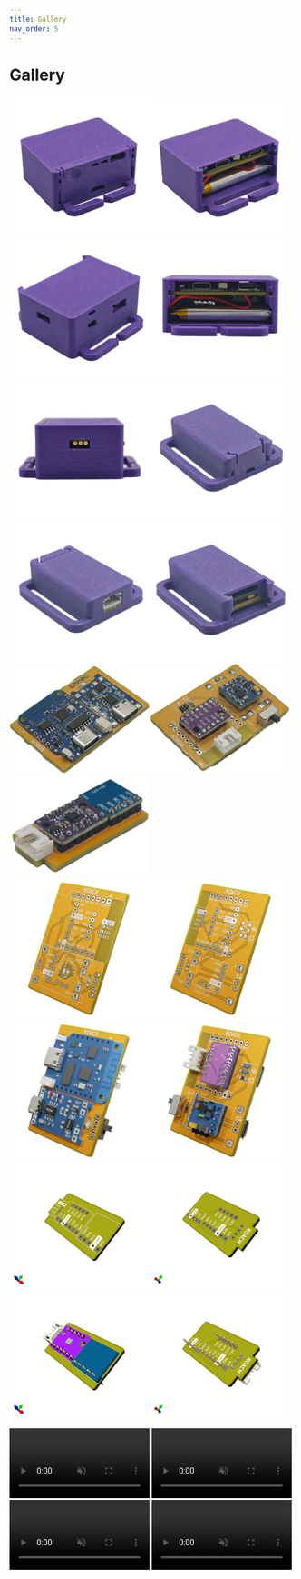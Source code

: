```yaml
---
title: Gallery
nav_order: 5
---
```


# Gallery
<img style="width:49%" src="images/mobo_assembled_3.webp"></img><img style="width:49%" src="images/mobo_assembled_1.webp"></img><br>
<img style="width:49%" src="images/mobo_assembled_2.webp"></img><img style="width:49%" src="images/mobo_assembled_0.webp"></img><br>
<img style="width:49%" src="images/mobo_assembled_4.webp"></img><img style="width:49%" src="images/dabo_assembled_1.webp"></img><br>
<img style="width:49%" src="images/dabo_assembled_2.webp"></img><img style="width:49%" src="images/dabo_assembled_0.webp"></img><br>
<img style="width:49%" src="images/mobo_front_small.png"></img><img style="width:49%" src="images/mobo_back_small.png"></img><br>
<img style="width:49%" src="images/dabo_top_small.png"></img><br>
<img style="width:49%" src="images/mobo_0.png"></img><img style="width:49%" src="images/mobo_1.png"></img><br>
<img style="width:49%" src="images/mobo_2.png"></img><img style="width:49%" src="images/mobo_3.png"></img><br>
<img style="width:49%" src="images/pcbnew_2024-10-07_12-21-47.png"></img><img style="width:49%" src="images/pcbnew_2024-10-07_12-21-49.png"></img><br>
<img style="width:49%" src="images/pcbnew_2024-10-07_12-21-37.png"></img><img style="width:49%" src="images/pcbnew_2024-10-07_12-21-40.png"></img><br>

<video src="videos/floatybouncy_mobo.mp4" style="width:49%" autoplay loop muted></video> <video src="videos/floatybouncy_dabo.mp4" style="width:49%" autoplay loop muted></video><br>
<video style="width:49%" src="videos/floatybouncy_mobo_case.mp4" autoplay loop muted></video> <video src="videos/floatybouncy_dabo_case.mp4" style="width:49%" autoplay loop muted></video><br>